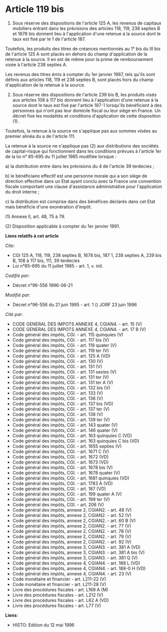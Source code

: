 # Article 119 bis

1. Sous réserve des dispositions de l'article 125 A, les revenus de capitaux mobiliers entrant dans les prévisions des
articles 118, 119, 238 septies B et 1678 bis donnent lieu à l'application d'une retenue à la source dont le taux est fixé par
le 1 de l'article 187.

Toutefois, les produits des titres de créances mentionnés au 1° bis du III bis de l'article 125 A sont placés en dehors du
champ d'application de la retenue à la source. Il en est de même pour la prime de remboursement visée à l'article 238 septies
A.

Les revenus des titres émis à compter du 1er janvier 1987, tels qu'ils sont définis aux articles 118, 119 et 238 septies B,
sont placés hors du champ d'application de la retenue à la source.

2. Sous réserve des dispositions de l'article 239 bis B, les produits visés aux articles 108 à 117 bis donnent lieu à
l'application d'une retenue à la source dont le taux est fixé par l'article 187-1 lorsqu'ils bénéficient à des personnes qui
n'ont pas leur domicile fiscal ou leur siège en France. Un décret fixe les modalités et conditions d'application de cette
disposition (1).

Toutefois, la retenue à la source ne s'applique pas aux sommes visées au premier alinéa du a de l'article 111.

La retenue à la source ne s'applique pas (2) aux distributions des sociétés de capital-risque qui fonctionnent dans les
conditions prévues à l'article 1er de la loi n° 85-695 du 11 juillet 1985 modifiée lorsque :

a) la distribution entre dans les prévisions du 4 de l'article 39 terdecies ;

b) le bénéficiaire effectif est une personne morale qui a son siège de direction effective dans un Etat ayant conclu avec la
France une convention fiscale comportant une clause d'assistance administrative pour l'application du droit interne ;

c) la distribution est comprise dans des bénéfices déclarés dans cet Etat mais bénéficie d'une exonération d'impôt.

(1) Annexe II, art. 48, 75 à 79.

(2) Disposition applicable à compter du 1er janvier 1991.

**Liens relatifs à cet article**

_Cite_:

  - CGI 125 A, 118, 119, 238 septies B, 1678 bis, 187 1, 238 septies A, 239 bis B, 108 à 117 bis, 111, 39 terdecies
  - Loi n°85-695 du 11 juillet 1985 - art. 1, v. init.

_Codifié par_:

  - Décret n°96-556 1996-06-21

_Modifié par_:

  - Décret n°96-556 du 21 juin 1995 - art. 1 () JORF 23 juin 1996

_Cité par_:

  - CODE GENERAL DES IMPOTS ANNEXE 4, CGIAN4. - art. 15 (V)
  - CODE GENERAL DES IMPOTS ANNEXE 4, CGIAN4. - art. 17 B (V)
  - Code général des impôts, CGI. - art. 115 quinquies (V)
  - Code général des impôts, CGI. - art. 117 bis (V)
  - Code général des impôts, CGI. - art. 119 quater (V)
  - Code général des impôts, CGI. - art. 119 ter (V)
  - Code général des impôts, CGI. - art. 125 A (VD)
  - Code général des impôts, CGI. - art. 130 (V)
  - Code général des impôts, CGI. - art. 131 (V)
  - Code général des impôts, CGI. - art. 131 sexies (V)
  - Code général des impôts, CGI. - art. 131 ter (V)
  - Code général des impôts, CGI. - art. 131 ter A (V)
  - Code général des impôts, CGI. - art. 132 bis (V)
  - Code général des impôts, CGI. - art. 133 (V)
  - Code général des impôts, CGI. - art. 136 (V)
  - Code général des impôts, CGI. - art. 137 bis (VD)
  - Code général des impôts, CGI. - art. 137 ter (V)
  - Code général des impôts, CGI. - art. 138 (V)
  - Code général des impôts, CGI. - art. 139 ter (V)
  - Code général des impôts, CGI. - art. 143 quater (V)
  - Code général des impôts, CGI. - art. 146 quater (V)
  - Code général des impôts, CGI. - art. 163 quinquies C (VD)
  - Code général des impôts, CGI. - art. 163 quinquies C bis (VD)
  - Code général des impôts, CGI. - art. 1655 septies (V)
  - Code général des impôts, CGI. - art. 1671 C (V)
  - Code général des impôts, CGI. - art. 1672 (VD)
  - Code général des impôts, CGI. - art. 1673 (VD)
  - Code général des impôts, CGI. - art. 1678 bis (V)
  - Code général des impôts, CGI. - art. 1678 quater (V)
  - Code général des impôts, CGI. - art. 1681 quinquies (VD)
  - Code général des impôts, CGI. - art. 1783 A (VD)
  - Code général des impôts, CGI. - art. 187 (VD)
  - Code général des impôts, CGI. - art. 199 quater A (V)
  - Code général des impôts, CGI. - art. 199 ter (V)
  - Code général des impôts, CGI. - art. 206 (V)
  - Code général des impôts, annexe 2, CGIAN2. - art. 48 (V)
  - Code général des impôts, annexe 2, CGIAN2. - art. 52 (V)
  - Code général des impôts, annexe 2, CGIAN2. - art. 60 B (V)
  - Code général des impôts, annexe 2, CGIAN2. - art. 77 (V)
  - Code général des impôts, annexe 2, CGIAN2. - art. 78 (V)
  - Code général des impôts, annexe 2, CGIAN2. - art. 79 (V)
  - Code général des impôts, annexe 2, CGIAN2. - art. 92 (V)
  - Code général des impôts, annexe 3, CGIAN3. - art. 381 A (VD)
  - Code général des impôts, annexe 3, CGIAN3. - art. 381 A bis (V)
  - Code général des impôts, annexe 3, CGIAN3. - art. 381 Q (V)
  - Code général des impôts, annexe 4, CGIAN4. - art. 188 L (VD)
  - Code général des impôts, annexe 4, CGIAN4. - art. 188-0 H (VD)
  - Code général des impôts, annexe 4, CGIAN4. - art. 23 (V)
  - Code monétaire et financier - art. L211-22 (V)
  - Code monétaire et financier - art. L211-28 (V)
  - Livre des procédures fiscales - art. L169 A (M)
  - Livre des procédures fiscales - art. L212 (V)
  - Livre des procédures fiscales - art. L62 A (VD)
  - Livre des procédures fiscales - art. L77 (V)

**Liens**:

  - HISTO: Edition du 12 mai 1996
